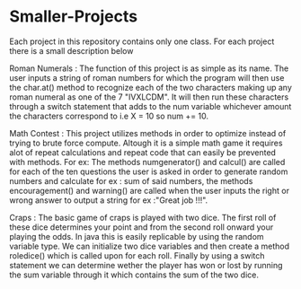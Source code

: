 # Smaller-Projects


 Each project in this repository contains only one class.
 For each project there is a small description below 
 
 
 Roman Numerals : 
 The function of this project is as simple as its name.
 The user inputs a string of roman numbers for which the 
 program will then use the char.at() method to recognize each of the 
 two characters making up any roman numeral as one of the
 7 "IVXLCDM". It will then run these characters through a switch statement 
 that adds to the num variable whichever amount the characters correspond to
 i.e X = 10 so num += 10.
 
 Math Contest : 
 This project utilizes methods in order to optimize instead of
 trying to brute force compute. Altough it is a simple math game 
 it requires alot of repeat calculations and repeat code that can easily be 
 prevented with methods. For ex: The methods numgenerator() and 
 calcul() are called for each of the ten questions the user is asked
 in order to generate random numbers and calculate for ex : sum of said numbers,
 the methods encouragement() and warning() are called when the user inputs 
 the right or wrong answer to output a string for ex :"Great job !!!".
 
 Craps : 
 The basic game of craps is played with two dice. The first roll of these dice determines 
 your point and from the second roll onward your playing the odds. In java this is easily 
 replicable by using the random variable type. We can initialize
 two dice variables and then create a method roledice() which is called upon for each roll.
 Finally by using a switch statement we can determine wether the player has won or lost by
 running the sum variable through it which contains the sum of the two dice.
 
 
 
 
 
 
 
 














